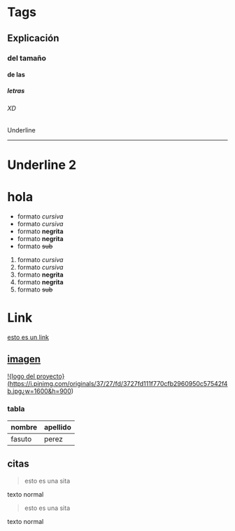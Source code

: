 # Tags
## Explicación
### del tamaño
#### de las 
##### letras
###### XD
Underline
_________
Underline 2
===========
# hola
- formato *cursiva*
- formato _cursiva_
- formato **negrita**
- formato __negrita__
- formato ~~sub~~
1. formato *cursiva*
2. formato _cursiva_
3. formato **negrita**
4. formato __negrita__
5. formato ~~sub~~
# Link
<a href="https://www.google.com/">esto es un link
## imagen
!{logo del proyecto}(https://i.pinimg.com/originals/37/27/fd/3727fd111f770cfb2960950c57542f4b.jpg¿w=1600&h=900)
### tabla
|nombre|apellido|
|------|--------|
|fasuto|perez|
## citas
>esto es una sita

texto normal
>esto es una sita

texto normal
